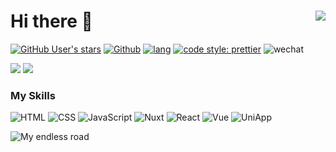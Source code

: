 # Hi there 👋 <img  src="https://profile-counter.glitch.me/imaxing/count.svg" align="right" />



[![GitHub User's stars](https://img.shields.io/github/stars/imaxing?style=flat-square)](https://github.com/zhengxs2018)
[![Github](https://img.shields.io/github/followers/imaxing?label=Follow&style=flat-square)](https://github.com/zhengxs2018)
[![lang](https://img.shields.io/badge/lang-typescript-informational?style=flat-square)](https://www.typescriptlang.org/)
[![code style: prettier](https://img.shields.io/badge/code_style-prettier-ff69b4.svg?style=flat-square)](https://github.com/prettier/prettier)
![wechat](https://img.shields.io/badge/%E6%91%B8%E9%B1%BC-%E4%B8%93%E5%AE%B6-3b82f6?style=flat-square&logo=wechat)

![](https://github-readme-stats.vercel.app/api?username=imaxing&show_icons=true&theme=buefy&hide_border=true)
![](https://github-readme-stats.vercel.app/api/top-langs/?username=imaxing&layout=compact&theme=buefy&hide_border=true)




### My Skills
![HTML](https://img.shields.io/badge/html5-%23E34F26.svg?style=for-the-badge&logo=html5&logoColor=white "HTML") 
![CSS](https://img.shields.io/badge/css3-%231572B6.svg?style=for-the-badge&logo=css3&logoColor=white "CSS") 
![JavaScript](https://img.shields.io/badge/javascript-%23323330.svg?style=for-the-badge&logo=javascript&logoColor=%23F7DF1E "JavaScript") 
![Nuxt](https://img.shields.io/badge/nuxt-%23000000.svg?style=for-the-badge&logo=rust&logoColor=white&color=39495c)
![React](https://img.shields.io/badge/react-%2320232a.svg?style=for-the-badge&logo=react&logoColor=%2361DAFB "React")
![Vue](https://img.shields.io/badge/Vue.js-35495E?style=for-the-badge&logo=vuedotjs&logoColor=4FC08D)
![UniApp](https://img.shields.io/badge/Uniapp-191970?style=for-the-badge&logo=UniApp&logoColor=white&color=39495c)



<img src="https://github-readme-svg.vercel.app/api/v1/svg/road?cartype=normal&p=center" alt="My endless road" />
